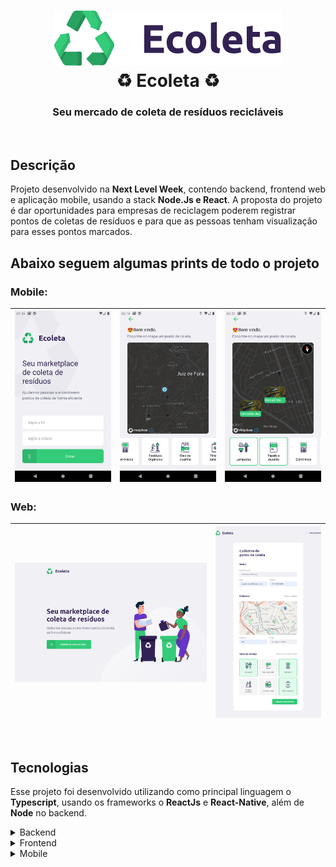 <h1 align="center">
    <img alt="Ecoleta" src="screenshots/logo_ecoleta.png" />
    <br/>
    ♻️ Ecoleta ♻️
</h1>

<h3 align="center">
    Seu mercado de coleta de resíduos recicláveis
</h3>

<br/>

## Descrição
Projeto desenvolvido na **Next Level Week**, contendo backend, frontend web e aplicação mobile, usando a stack **Node.Js e React**. A proposta do projeto é dar oportunidades para empresas de reciclagem poderem registrar pontos de coletas de resíduos e para que as pessoas tenham visualização para esses pontos marcados.

## Abaixo seguem algumas prints de todo o projeto

### Mobile:

![](screenshots/Screenshot_1.png)  |  ![](screenshots/Screenshot_2.png) |  ![](screenshots/Screenshot_3.png)  | 
:---------------:|:----------------:|:-----------------:|


### Web:

![](screenshots/Screenshot_4.png) |  ![](screenshots/Screenshot_5.png)  | 
|:----------------:|:-----------------:|


<br/>

## Tecnologias
Esse projeto foi desenvolvido utilizando como principal linguagem o **Typescript**, usando os frameworks o **ReactJs** e **React-Native**, além de **Node** no backend.

<details>
  <summary>Backend</summary>

 - Node.js
 - Knex
 - Typescript
 - sqlite3
 - Express
 - Cors
 - Celebrate
 - TS-Node
 - TS-Node-Dev

</details>

<details>
  <summary>Frontend</summary>
  
 - Typescript
 - Axios
 - Leaflet
 - React DOM
 - React Icons
 - React Leaflet
 - React Router Dom
 - Styled Components

</details>

<details>
  <summary>Mobile</summary>

 - Typescript
 - Axios
 - mapbox-gl
 - masked-view
 - Geo Location
 - Mail Composer
 - React Native
 - react native vector icons
 - React Native Svg
 - React Navigation
 - Styled Components

</details>
